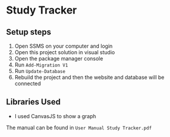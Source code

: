 ﻿# Study Tracker


## Setup steps
1. Open SSMS on your computer and login
1. Open this project solution in visual studio
2. Open the package manager console
3. Run `Add-Migration V1`
4. Run `Update-Database`
5. Rebuild the project and then the website and database will be connected

## Libraries Used
- I used CanvasJS to show a graph

The manual can be found in `User Manual Study Tracker.pdf`
